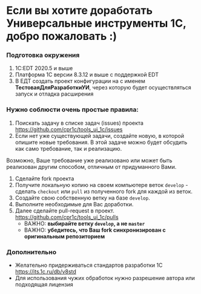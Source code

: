 # Если вы хотите доработать Универсальные инструменты 1С, добро пожаловать :)

### Подготовка окружения

1. 1С:EDT 2020.5 и выше
1. Платформа 1С версии 8.3.12 и выше с поддержкой EDT
1. В ЕДТ создать проект конфигурации на с именем **ТестоваяДляРазработкиУИ**, через которую будет осуществляться запуск и отладка расширения

### Нужно соблюсти очень простые правила:

1. Поискать задачу в списке задач (issues) проекта https://github.com/cpr1c/tools_ui_1c/issues
2. Если нет уже существующей задачи, создайте новую, в которой опишите новые требования. В этой задаче можно будет обсудить как само требование, так и реализацию.

Возможно, Ваше требование уже реализовано или может быть реализован другим способом, отличным от придуманного Вами.

1. Сделайте fork проекта
1. Получите локальную копию на своем компьютере веток `develop` - сделать `checkout` или `pull` из полученного fork для каждой из веток.
1. Создайте свою собственную ветку на базе `develop`.
1. Выполните необходимые для Вас доработки.
1. Далее сделайте pull-request в проект. https://github.com/cpr1c/tools_ui_1c/pulls
   - ВАЖНО: **выбирайте ветку `develop`, а не `master`**
   - ВАЖНО: **убедитесь, что Ваш fork синхронизирован с оригинальным репозиторием**

### Дополнительно

- Желательно придерживаться стандартов разработки 1С https://its.1c.ru/db/v8std
- Для использования чужих обработок нужно разрешение автора или подходящая лицензия
